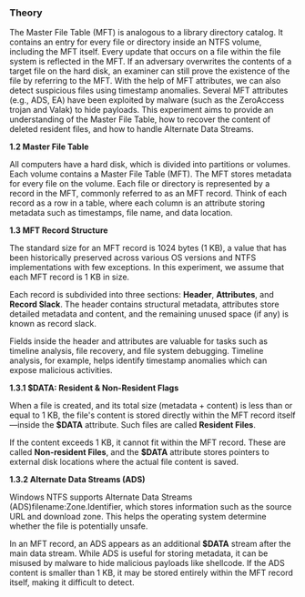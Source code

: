 <h3>Theory</h3>


<p>
The Master File Table (MFT) is analogous to a library directory catalog. It contains an entry for every file or directory inside an NTFS volume, including the MFT itself. Every update that occurs on a file within the file system is reflected in the MFT. 
If an adversary overwrites the contents of a target file on the hard disk, an examiner can still prove the existence of the file by referring to the MFT. With the help of MFT attributes, we can also detect suspicious files using timestamp anomalies. 
Several MFT attributes (e.g., ADS, EA) have been exploited by malware (such as the ZeroAccess trojan and Valak) to hide payloads. 
This experiment aims to provide an understanding of the Master File Table, how to recover the content of deleted resident files, and how to handle Alternate Data Streams.
</p>

<p><strong>1.2 Master File Table</strong></p>
<p>
All computers have a hard disk, which is divided into partitions or volumes. Each volume contains a Master File Table (MFT).
The MFT stores metadata for every file on the volume. Each file or directory is represented by a record in the MFT, commonly referred to as an MFT record. 
Think of each record as a row in a table, where each column is an attribute storing metadata such as timestamps, file name, and data location.
</p>

<p><strong>1.3 MFT Record Structure</strong></p>
<p>
The standard size for an MFT record is 1024 bytes (1 KB), a value that has been historically preserved across various OS versions and NTFS implementations with few exceptions. 
In this experiment, we assume that each MFT record is 1 KB in size.
</p>
<p>
Each record is subdivided into three sections: <strong>Header</strong>, <strong>Attributes</strong>, and <strong>Record Slack</strong>. 
The header contains structural metadata, attributes store detailed metadata and content, and the remaining unused space (if any) is known as record slack.
</p>
<p>
Fields inside the header and attributes are valuable for tasks such as timeline analysis, file recovery, and file system debugging. 
Timeline analysis, for example, helps identify timestamp anomalies which can expose malicious activities.
</p>

<p><strong>1.3.1 $DATA: Resident & Non-Resident Flags</strong></p>
<p>
When a file is created, and its total size (metadata + content) is less than or equal to 1 KB, the file's content is stored directly within the MFT record itself—inside the <strong>$DATA</strong> attribute. Such files are called <strong>Resident Files</strong>.
</p>
<p>
If the content exceeds 1 KB, it cannot fit within the MFT record. These are called <strong>Non-resident Files</strong>, and the <strong>$DATA</strong> attribute stores pointers to external disk locations where the actual file content is saved.
</p>

<p><strong>1.3.2 Alternate Data Streams (ADS)</strong></p>
<p>
Windows NTFS supports <strong,>Alternate Data Streams (ADS)</strong, which allow additional metadata to be attached to files. 
For instance, a file downloaded from the internet may include an ADS like <em>filename:Zone.Identifier</em>, which stores information such as the source URL and download zone. 
This helps the operating system determine whether the file is potentially unsafe.
</p>
<p>
In an MFT record, an ADS appears as an additional <strong>$DATA</strong> stream after the main data stream. 
While ADS is useful for storing metadata, it can be misused by malware to hide malicious payloads like shellcode. 
If the ADS content is smaller than 1 KB, it may be stored entirely within the MFT record itself, making it difficult to detect.
</p>



